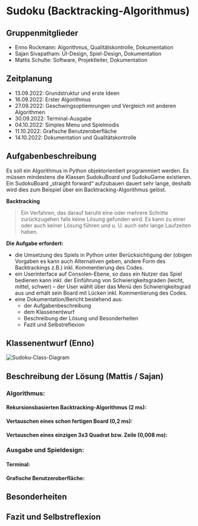 # Sudoku (Backtracking-Algorithmus)
## Gruppenmitglieder
- Enno Rockmann: Algorithmus, Qualitätskontrolle, Dokumentation
- Sajan Sivapatham: UI-Design, Spiel-Design, Dokumentation
- Mattis Schulte: Software, Projektleiter, Dokumentation

## Zeitplanung
- 13.09.2022: Grundstruktur und erste Ideen
- 16.09.2022: Erster Algorithmus
- 27.09.2022: Geschwingsoptiemrungen und Vergleich mit anderen Algorithmen
- 30.09.2022: Terminal-Ausgabe
- 04.10.2022: Simples Menu und Spielmodis
- 11.10.2022: Grafische Benutzeroberfläche
- 14.10.2022: Dokumentation und Qualitätskontrolle


## Aufgabenbeschreibung
Es soll ein Algorithmus in Python objektorientiert programmiert werden. Es müssen mindestens die Klassen SudokuBoard und SudokuGame existieren. Ein SudokuBoard „straight forward“ aufzubauen dauert sehr lange, deshalb wird dies zum Beispiel über ein Backtracking-Algorithmus gelöst.  
  
**Backtracking**
> Ein Verfahren, das darauf beruht eine oder mehrere Schritte zurückzugehen falls keine Lösung gefunden wird. Es kann zu einer oder auch keiner Lösung führen und u. U. auch sehr lange Laufzeiten haben.

**Die Aufgabe erfordert:**
- die Umsetzung des Spiels in Python unter Berücksichtigung der (obigen Vorgaben es kann auch Alternativen geben, andere Form des Backtrackings z.B.) inkl. Kommentierung des Codes.
- ein Userinterface auf Consolen-Ebene, so dass ein Nutzer das Spiel bedienen kann inkl. der Einführung von Schwierigkeitsgraden (leicht, mittel, schwer) – der User wählt über das Menü den Schwierigkeitsgrad aus und erhält sein Board mit Lücken inkl. Kommentierung des Codes.
- eine Dokumentation/Bericht bestehend aus:
  - der Aufgabenbeschreibung
  - dem Klassenentwurf
  - Beschreibung der Lösung und Besonderheiten
  - Fazit und Selbstreflexion

## Klassenentwurf (Enno)
![Sudoku-Class-Diagram](https://user-images.githubusercontent.com/34488470/193805187-9c35b630-6bbd-4495-95b5-87ee95e17432.png)

## Beschreibung der Lösung (Mattis / Sajan)

### Algorithmus:
#### Rekursionsbasierten Backtracking-Algorithmus (2 ms):
#### Vertauschen eines schon fertigen Board (0,2 ms):
#### Vertauschen eines einzigen 3x3 Quadrat bzw. Zeile (0,008 ms):

### Ausgabe und Spieldesign:
#### Terminal:
#### Grafische Benutzeroberfläche:

## Besonderheiten

## Fazit und Selbstreflexion
